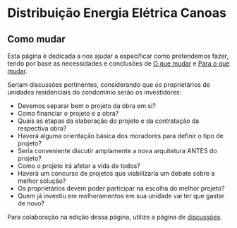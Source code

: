 # Distribuição Energia Elétrica Canoas

## Como mudar

Esta página é dedicada a nos ajudar a especificar como pretendemos fazer, tendo por base as necessidades e conclusões de [O que mudar](1-o-que-mudar.md) e [Para o que mudar](2-para-o-que-mudar.md). 

Seriam discussões pertinentes, considerando que os proprietários de unidades residenciais do condomínio serão os investidores:

- Devemos separar bem o projeto da obra em si?
- Como financiar o projeto e a obra?
- Quais as etapas da elaboração do projeto e da contratação da respectiva obra?
- Haverá alguma orientação básica dos moradores para definir o tipo de projeto?
- Seria conveniente discutir amplamente a nova arquitetura ANTES do projeto?
- Como o projeto irá afetar a vida de todos?
- Haverá um concurso de projetos que viabilizaria um debate sobre a melhor solução?
- Os proprietários devem poder participar na escolha do melhor projeto?
- Quem já investiu em melhoramentos em sua unidade vai ter que gastar de novo?

Para colaboração na edição dessa página, utilize a página de [discussões](https://github.com/recreiocanoas/radar/discussions).
